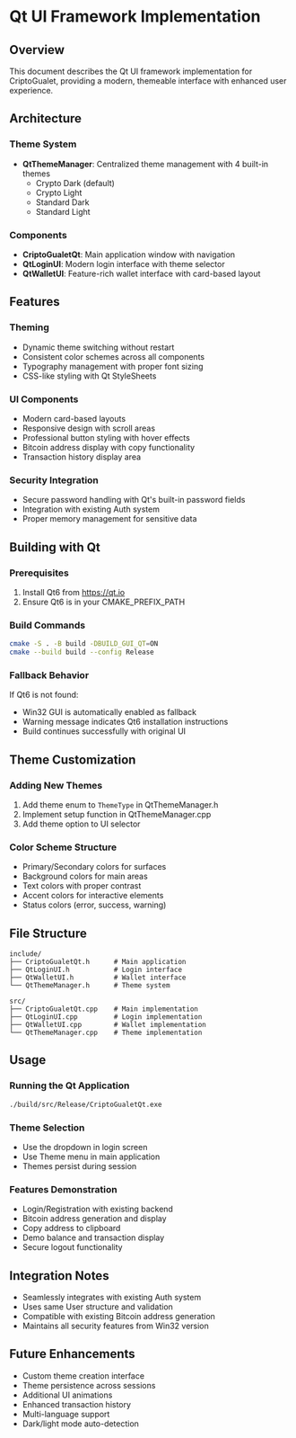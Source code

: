 # Qt UI Framework Implementation

## Overview

This document describes the Qt UI framework implementation for CriptoGualet, providing a modern, themeable interface with enhanced user experience.

## Architecture

### Theme System
- **QtThemeManager**: Centralized theme management with 4 built-in themes
  - Crypto Dark (default)
  - Crypto Light
  - Standard Dark
  - Standard Light

### Components
- **CriptoGualetQt**: Main application window with navigation
- **QtLoginUI**: Modern login interface with theme selector
- **QtWalletUI**: Feature-rich wallet interface with card-based layout

## Features

### Theming
- Dynamic theme switching without restart
- Consistent color schemes across all components
- Typography management with proper font sizing
- CSS-like styling with Qt StyleSheets

### UI Components
- Modern card-based layouts
- Responsive design with scroll areas
- Professional button styling with hover effects
- Bitcoin address display with copy functionality
- Transaction history display area

### Security Integration
- Secure password handling with Qt's built-in password fields
- Integration with existing Auth system
- Proper memory management for sensitive data

## Building with Qt

### Prerequisites
1. Install Qt6 from https://qt.io
2. Ensure Qt6 is in your CMAKE_PREFIX_PATH

### Build Commands
```bash
cmake -S . -B build -DBUILD_GUI_QT=ON
cmake --build build --config Release
```

### Fallback Behavior
If Qt6 is not found:
- Win32 GUI is automatically enabled as fallback
- Warning message indicates Qt6 installation instructions
- Build continues successfully with original UI

## Theme Customization

### Adding New Themes
1. Add theme enum to `ThemeType` in QtThemeManager.h
2. Implement setup function in QtThemeManager.cpp
3. Add theme option to UI selector

### Color Scheme Structure
- Primary/Secondary colors for surfaces
- Background colors for main areas
- Text colors with proper contrast
- Accent colors for interactive elements
- Status colors (error, success, warning)

## File Structure

```
include/
├── CriptoGualetQt.h      # Main application
├── QtLoginUI.h           # Login interface
├── QtWalletUI.h          # Wallet interface
└── QtThemeManager.h      # Theme system

src/
├── CriptoGualetQt.cpp    # Main implementation
├── QtLoginUI.cpp         # Login implementation
├── QtWalletUI.cpp        # Wallet implementation
└── QtThemeManager.cpp    # Theme implementation
```

## Usage

### Running the Qt Application
```bash
./build/src/Release/CriptoGualetQt.exe
```

### Theme Selection
- Use the dropdown in login screen
- Use Theme menu in main application
- Themes persist during session

### Features Demonstration
- Login/Registration with existing backend
- Bitcoin address generation and display
- Copy address to clipboard
- Demo balance and transaction display
- Secure logout functionality

## Integration Notes

- Seamlessly integrates with existing Auth system
- Uses same User structure and validation
- Compatible with existing Bitcoin address generation
- Maintains all security features from Win32 version

## Future Enhancements

- Custom theme creation interface
- Theme persistence across sessions
- Additional UI animations
- Enhanced transaction history
- Multi-language support
- Dark/light mode auto-detection